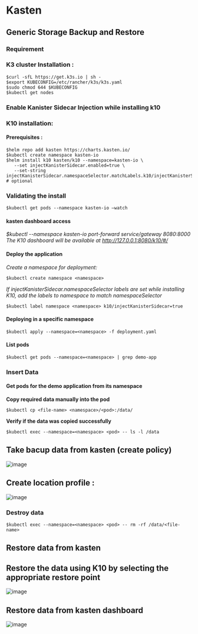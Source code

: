 # Kasten
## Generic Storage Backup and Restore
### Requirement
### K3 cluster Installation :
```
$curl -sfL https://get.k3s.io | sh -
$export KUBECONFIG=/etc/rancher/k3s/k3s.yaml
$sudo chmod 644 $KUBECONFIG 
$kubectl get nodes
```
### Enable Kanister Sidecar Injection while installing k10
### K10 installation:
#### Prerequisites :
```
$helm repo add kasten https://charts.kasten.io/
$kubectl create namespace kasten-io 
$helm install k10 kasten/k10 --namespace=kasten-io \
   --set injectKanisterSidecar.enabled=true \
   --set-string injectKanisterSidecar.namespaceSelector.matchLabels.k10/injectKanisterSidecar=true # optional
```   
 ### Validating the install
 ```
$kubectl get pods --namespace kasten-io –watch
```
#### kasten dashboard access
*$kubectl --namespace kasten-io port-forward service/gateway 8080:8000* 
*The K10 dashboard will be available at http://127.0.0.1:8080/k10/#/*

#### Deploy the application
*Create a namespace for deployment:*
```
$kubectl create namespace <namespace>
```
*If injectKanisterSidecar.namespaceSelector labels are set while installing K10, add the labels to namespace to match namespaceSelector*
```
$kubectl label namespace <namespace> k10/injectKanisterSidecar=true
```
#### Deploying in a specific namespace
``` 
$kubectl apply --namespace=<namespace> -f deployment.yaml
```
#### List pods
```
$kubectl get pods --namespace=<namespace> | grep demo-app
```
### Insert Data
#### Get pods for the demo application from its namespace
**Copy required data manually into the pod**
```   
$kubectl cp <file-name> <namespace>/<pod>:/data/
   ```
**Verify if the data was copied successfully**
```
$kubectl exec --namespace=<namespace> <pod> -- ls -l /data
```  

 ## Take bacup data from kasten (create policy)
 ![image](https://user-images.githubusercontent.com/96052107/181490958-8a44cca3-f45b-47b4-b540-820e7cf0fc13.png)
 
 
 ## Create location profile : 
 ![image](https://user-images.githubusercontent.com/96052107/181493595-7e505d17-2961-46e5-ac46-0c0832b3e883.png)

 
### Destroy data
 ```
$kubectl exec --namespace=<namespace> <pod> -- rm -rf /data/<file-name>
 ```

## Restore data from kasten
## Restore the data using K10 by selecting the appropriate restore point

![image](https://user-images.githubusercontent.com/96052107/181494351-19221326-dd79-4a02-adb6-2f86937fec20.png)

## Restore data from kasten dashboard

![image](https://user-images.githubusercontent.com/96052107/181495099-c159856a-5544-4ffc-9a92-10c71d3bd866.png)


